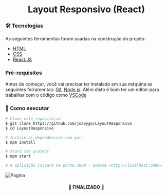 <h1 align='center'>Layout Responsivo (React) </h1>


### 🛠 Tecnologias

As seguintes ferramentas foram usadas na construção do projeto:

- [HTML](https://developer.mozilla.org/pt-BR/docs/Web/HTML)
- [CSS](https://www.w3schools.com/css/)
- [React.JS](https://pt-br.reactjs.org/)


### Pré-requisitos

Antes de começar, você vai precisar ter instalado em sua máquina as seguintes ferramentas:
[Git](https://git-scm.com), [Node.js](https://nodejs.org/en/). 
Além disto é bom ter um editor para trabalhar com o código como [VSCode](https://code.visualstudio.com/)

### 🎲 Como executar

```bash
# Clone este repositório
$ git clone https://github.com/joaoygo/LayoutResponsivo
$ cd LayoutResponsivo

# Instale as dependências com yarn
$ npm install

# Start the project
$ npm start

# A aplicação inciará na porta:3000 - acesse <http://localhost:3000>
```
![Pagina](https://github.com/joaoygo/LayoutResponsivo/blob/main/public/mod1.png)

<h4 align="center"> 
	🚀 FINALIZADO 🚀
</h4>